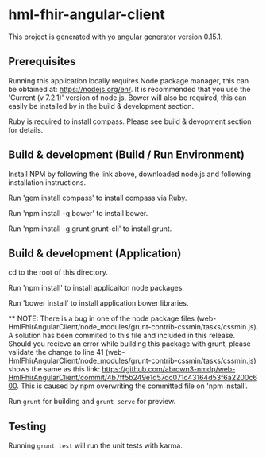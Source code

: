 # hml-fhir-angular-client

This project is generated with [yo angular generator](https://github.com/yeoman/generator-angular)
version 0.15.1.

## Prerequisites

Running this application locally requires Node package manager, this can be obtained at: https://nodejs.org/en/.  It is recommended that you use the 'Current (v 7.2.1)' version of node.js.  Bower will also be required, this can easily be installed by in the build & development section.  

Ruby is required to install compass. Please see build & devopment section for details.

## Build & development (Build / Run Environment)

Install NPM by following the link above, downloaded node.js and following installation instructions.

Run 'gem install compass' to install compass via Ruby.

Run 'npm install -g bower' to install bower.

Run 'npm install -g grunt grunt-cli' to install grunt.

## Build & development (Application)

cd to the root of this directory.

Run 'npm install' to install applicaiton node packages.

Run 'bower install' to install application bower libraries.

** NOTE: There is a bug in one of the node package files (web-HmlFhirAngularClient/node_modules/grunt-contrib-cssmin/tasks/cssmin.js).  A solution has been commited to this file and included in this release.  Should you recieve an error while building this package with grunt, please validate the change to line 41 (web-HmlFhirAngularClient/node_modules/grunt-contrib-cssmin/tasks/cssmin.js) shows the same as this link: https://github.com/abrown3-nmdp/web-HmlFhirAngularClient/commit/4b7ff5b249e1d57dc071c43164d53f6a2200c600.  This is caused by npm overwriting the committed file on 'npm install'.

Run `grunt` for building and `grunt serve` for preview.

## Testing

Running `grunt test` will run the unit tests with karma.
